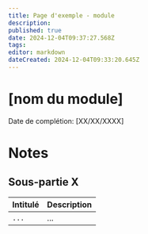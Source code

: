 ```yaml
---
title: Page d'exemple - module
description: 
published: true
date: 2024-12-04T09:37:27.568Z
tags: 
editor: markdown
dateCreated: 2024-12-04T09:33:20.645Z
---
```


# [nom du module]

Date de complétion: [XX/XX/XXXX]

# Notes

## Sous-partie X

| Intitulé | Description |
| -------- | ----------- |
| `...`    | ...         |
